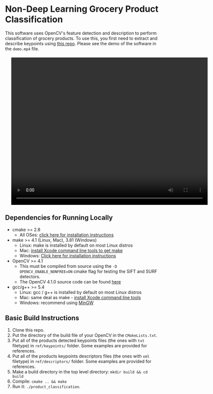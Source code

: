 # Non-Deep Learning Grocery Product Classification

This software uses OpenCV's feature detection and description to perform classification of grocery products. To use this, you first need to extract and describe keypoints using [this repo](https://github.com/andikarachman/Keypoints-Extraction-for-Grocery-Product-Classification). Please see the demo of the software in the `demo.mp4` file.  

<div style="text-align:center; margin:20px" >
  <video width="640" height="480" controls>
    <source src="demo.mp4" type="video/mp4">
  </video>
</div>

## Dependencies for Running Locally
* cmake >= 2.8
  * All OSes: [click here for installation instructions](https://cmake.org/install/)
* make >= 4.1 (Linux, Mac), 3.81 (Windows)
  * Linux: make is installed by default on most Linux distros
  * Mac: [install Xcode command line tools to get make](https://developer.apple.com/xcode/features/)
  * Windows: [Click here for installation instructions](http://gnuwin32.sourceforge.net/packages/make.htm)
* OpenCV >= 4.1
  * This must be compiled from source using the `-D OPENCV_ENABLE_NONFREE=ON` cmake flag for testing the SIFT and SURF detectors.
  * The OpenCV 4.1.0 source code can be found [here](https://github.com/opencv/opencv/tree/4.1.0)
* gcc/g++ >= 5.4
  * Linux: gcc / g++ is installed by default on most Linux distros
  * Mac: same deal as make - [install Xcode command line tools](https://developer.apple.com/xcode/features/)
  * Windows: recommend using [MinGW](http://www.mingw.org/)

## Basic Build Instructions
1. Clone this repo.
2. Put the directory of the build file of your OpenCV in the `CMakeLists.txt`.
3. Put all of the products detected keypoints files (the ones with `txt` filetype) in `ref/keypoints/` folder. Some examples are provided for references. 
4. Put all of the products keypoints descriptors files (the ones with `xml` filetype) in `ref/descriptors/` folder. Some examples are provided for references. 
5. Make a build directory in the top level directory: `mkdir build && cd build`
6. Compile: `cmake .. && make`
7. Run it: `./product_classification`.